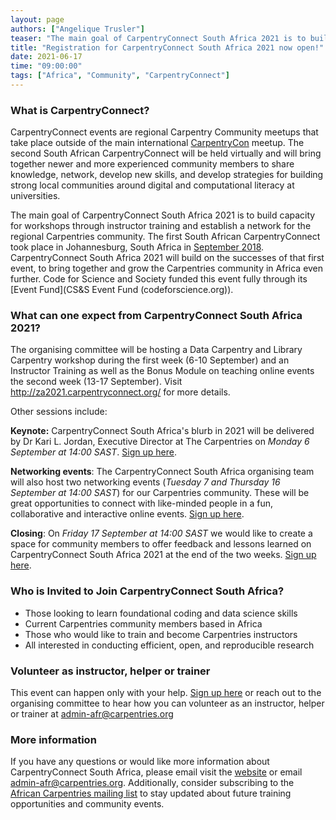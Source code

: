 ```yaml
---
layout: page
authors: ["Angelique Trusler"]
teaser: "The main goal of CarpentryConnect South Africa 2021 is to build capacity for workshops through instructor training, and establish a network for the regional Carpentries community."
title: "Registration for CarpentryConnect South Africa 2021 now open!"
date: 2021-06-17
time: "09:00:00"
tags: ["Africa", "Community", "CarpentryConnect"]
---
```


### What is CarpentryConnect? ###

CarpentryConnect events are regional Carpentry Community meetups that take place outside of the main international [CarpentryCon](https://carpentrycon.org/) meetup. 
The second South African CarpentryConnect will be held virtually and will bring together newer and more experienced community members to share knowledge, network, 
develop new skills, and develop strategies for building strong local communities around digital and computational literacy at universities. 

The main goal of CarpentryConnect South Africa 2021 is to build capacity for workshops through instructor training and establish a network for the regional Carpentries
community. The first South African CarpentryConnect took place in Johannesburg, South Africa in [September 2018](https://carpentries.org/blog/2019/01/carpentryconnect-jhb2018/). CarpentryConnect South Africa 
2021 will build on the successes of that first event, to bring together and grow the Carpentries community in Africa even further. Code for Science and Society
funded this event fully through its [Event Fund](CS&S Event Fund (codeforscience.org)).


### What can one expect from CarpentryConnect South Africa 2021? ###

The organising committee will be hosting a Data Carpentry and Library Carpentry workshop during the first week (6-10 September) and an Instructor Training as well as the Bonus Module on teaching online events the second week (13-17 September). Visit http://za2021.carpentryconnect.org/ for more details. 

Other sessions include:

**Keynote:** CarpentryConnect South Africa's blurb in 2021 will be delivered by Dr Kari L. Jordan, Executive Director at The Carpentries on *Monday 6 September at 14:00 SAST*. [Sign up here](https://pad.carpentries.org/CCZA_Keynote).

**Networking events**: The CarpentryConnect South Africa organising team will also host two networking events (*Tuesday 7 and Thursday 16 September at 14:00 SAST*) for our Carpentries community. These will be great opportunities to connect with like-minded people in a fun, collaborative and interactive online events. [Sign up here](https://pad.carpentries.org/CCZA_Networking).

**Closing**: On *Friday 17 September at 14:00 SAST* we would like to create a space for community members to offer feedback and lessons learned on CarpentryConnect South Africa 2021 at the end of the two weeks. [Sign up here](https://pad.carpentries.org/CCZA_Closing).


### Who is Invited to Join CarpentryConnect South Africa? ###

* Those looking to learn foundational coding and data science skills
* Current Carpentries community members based in Africa
* Those who would like to train and become Carpentries instructors
* All interested in conducting efficient, open, and reproducible research


### Volunteer as instructor, helper or trainer ###

This event can happen only with your help. [Sign up here](https://docs.google.com/spreadsheets/d/1YhTAzEalDqKUowgej7aRa7E1K0XcB6ZezoVUt6VN2qY/edit#gid=757335911) or reach out to the organising committee to hear how you can volunteer as an instructor, helper or trainer at admin-afr@carpentries.org 


### More information ###

If you have any questions or would like more information about CarpentryConnect South Africa, please email visit the [website](http://za2021.carpentryconnect.org/) or email admin-afr@carpentries.org. Additionally, consider subscribing to the [African Carpentries mailing list](https://carpentries.topicbox.com/groups/local-africa) to stay updated about future training opportunities and community events.

